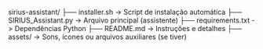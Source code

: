sirius-assistant/
├── installer.sh          -> Script de instalação automática
├── SIRIUS_Assistant.py   -> Arquivo principal (assistente)
├── requirements.txt      -> Dependências Python
├── README.md             -> Instruções e detalhes
├── assets/               -> Sons, ícones ou arquivos auxiliares (se tiver)
